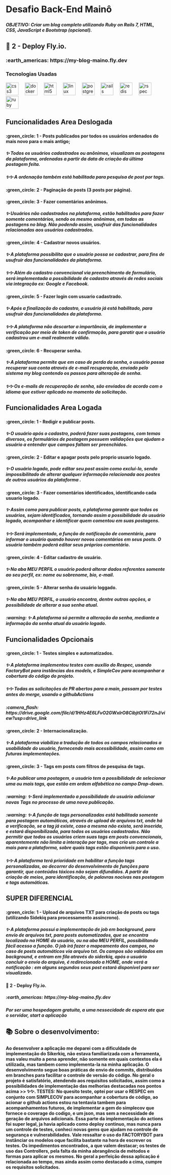 <h1 align="left">Desafio Back-End Mainô</h1>

###

<h5 align="left"> OBJETIVO: Criar um blog completo utilizando Ruby on Rails 7, HTML, CSS, JavaScript e Bootstrap (opcional).</h5>
<h2 align="left">🎯 2 - Deploy Fly.io.</h2>
<h3>:earth_americas: https://my-blog-maino.fly.dev</h3>

###

<h3 align="left">Tecnologias Usadas</h3>
<div align="left">
  <img src="https://cdn.jsdelivr.net/gh/devicons/devicon/icons/css3/css3-original.svg" height="40" alt="css3 logo"  />
  <img width="12" />
  <img src="https://cdn.jsdelivr.net/gh/devicons/devicon/icons/docker/docker-original.svg" height="40" alt="docker logo"  />
  <img width="12" />
  <img src="https://cdn.jsdelivr.net/gh/devicons/devicon/icons/html5/html5-original.svg" height="40" alt="html5 logo"  />
  <img width="12" />
  <img src="https://cdn.jsdelivr.net/gh/devicons/devicon/icons/linux/linux-original.svg" height="40" alt="linux logo"  />
  <img width="12" />
  <img src="https://cdn.jsdelivr.net/gh/devicons/devicon/icons/postgresql/postgresql-original.svg" height="40" alt="postgresql logo"  />
  <img width="12" />
  <img src="https://cdn.jsdelivr.net/gh/devicons/devicon/icons/rails/rails-original-wordmark.svg" height="40" alt="rails logo"  />
  <img width="12" />
  <img src="https://cdn.jsdelivr.net/gh/devicons/devicon/icons/redis/redis-original.svg" height="40" alt="redis logo"  />
  <img width="12" />
  <img src="https://cdn.jsdelivr.net/gh/devicons/devicon/icons/rspec/rspec-original.svg" height="40" alt="rspec logo"  />
  <img width="12" />
  <img src="https://cdn.jsdelivr.net/gh/devicons/devicon/icons/ruby/ruby-original.svg" height="40" alt="ruby logo"  />
</div>

###

<h2 align="left">Funcionalidades Area Deslogada</h2>

###

<h4 align="left">:green_circle: 1 - Posts publicados por todos os usuários ordenados do mais novo para o mais antigo;</h4>
<h5>✨ Todos os usuários cadastrados ou anônimos, visualizam as postagens da plataforma, ordenadas a partir da data de criação da última postagem feita.</h5>
<h5>✨✨ A ordenação também está habilitada para pesquisa de post por tags.</h5>

<h4 align="left">:green_circle: 2 - Paginação de posts (3 posts por página).</h4>

<h4 align="left">:green_circle: 3 - Fazer comentários anônimos.</h4>
<h5>✨ Usuários não cadastrados na plataforma, estão habilitados para fazer somente comentários, sendo os mesmo anônimos, em todas as postagens no blog.
Não podendo assim, usufruir das funcionalidades relacionadas aos usuários cadastrados.</h5>

<h4 align="left">:green_circle: 4 - Cadastrar novos usuários.</h4>
<h5>✨ A plataforma possibilita que o usuário possa se cadastrar, para fins de usufruir das funcionalidades da plataforma.</h5>
<h5>✨✨ Além do cadastro convencional via preenchimento de formulário, será implementada a possibilidade de cadastro através de redes sociais via integração ex: Google e Facebook. </h5>

<h4 align="left">:green_circle: 5 - Fazer login com usuario cadastrado.</h4>
<h5>✨ Após a finalização do cadastro, o usuário já está habilitado, para usufruir das funcionalidades da plataforma.</h5>
<h5>✨✨ A plataforma não descartar a importância, de implementar a verificação por meio de token de confirmação, para garatir que o usuário cadastrou um e-mail realmente válido.</h5>

<h4 align="left">:green_circle: 6 - Recuperar senha.</h4>
<h5>✨ A plataforma permite que em caso de perda da senha, o usuário possa recuperar sua conta através de e-mail recuperação,
    enviado pelo sistema my blog contendo os passos para alteração de senha.</h5>
    
<h5>✨✨ Os e-mails de recuperação de senha, são enviados de acordo com o idioma que estiver aplicado no momento da solicitação.</h5>

<h2 align="left">Funcionalidades Area Logada</h2>

###

<h4 align="left">:green_circle: 1 - Redigir e publicar posts.</h4>
<h5>✨ O usuário após o cadastro, poderá fazer suas postagens, com temas diversos, os formulários de postagem possuem validações que ajudam o usuário a entender que campos faltam ser preenchidos.</h5>

<h4 align="left">:green_circle: 2 - Editar e apagar posts pelo proprio usuario logado.</h4>
<h5>✨ O usuário logado, pode editar seu post assim como excluí-lo, sendo impossibilitado de alterar qualquer informação relacionada aos postes de outros usuários da plataforma .</h5>

<h4 align="left">:green_circle: 3 - Fazer comentários identificados, identificando cada usuario logado.</h4>
<h5>✨ Assim como para publicar posts, a plataforma garante que todos os usuários, sejam identificados, tornando assim a possibilidade do usuário logado, acompanhar e identificar quem comentou em suas postagens.</h5>

<h5>✨✨ Será implementado, a função de notificação de comentário, para informar o usuário quando houver novos comentários em seus posts. O usuário também poderá editar seus próprios comentário.</h5>
 
<h4 align="left">:green_circle: 4 - Editar  cadastro de usuário.</h4>
<h5>✨ Na aba MEU PERFIL o usuário poderá alterar dados referentes somente ao seu perfil, ex: nome ou sobrenome, bio, e-mail.</h5>

<h4 align="left">:green_circle: 5 - Alterar senha do usuário loggado.</h4>
<h5>✨ Na aba MEU PERFIL, o usuário encontra, dentre outras opções, a possibilidade de alterar a sua senha atual.</h5>

<h5>:warning: ✨ A plataforma só permite a alteração da senha, mediante a informação da senha atual do usuário logado.</h5>

<h2 align="left">Funcionalidades Opcionais</h2>

###

<h4 align="left">:green_circle: 1 - Testes simples e automatizados.</h4>
<h5>✨ A plataforma implementou testes com auxílio do Respec, usando FactoryBot para instâncias dos models, e SimpleCov para acompanhar a cobertura do código do projeto.</h5>
<h5> ✨✨ Todas as solicitações de PR abertos para a main, passam por testes antes do merge, usando o githubActions</h5>
<h5>:camera_flash: https://drive.google.com/file/d/1HHz4E6LFvO2GWxlrO8CibjtOl1Fi72nJ/view?usp=drive_link</h5> 

<h4 align="left">:green_circle: 2 - Internacionalização.</h4>
<h5>✨ A plataforma viabiliza a tradução de todos os campos relacionados a usabilidade do usuário, fornecendo mais acessibilidade, assim como em futuras implementações.</h5>

<h4 align="left">:green_circle: 3 - Tags em posts com filtros de pesquisa de tags.</h4>
<h5>✨ Ao publicar uma postagem, o usuário tem a possibilidade de selecionar uma ou mais tags, que estão em ordem alfabética no campo Drop-down.</h5>

<h5>:warning: ✨ Será implementado a possibilidade do usuário adicionar novas Tags no processo de  uma nova publicação.</h5>

<h5>:warning: ✨ A função de tags personalizadas está habilitada somente para postagem automáticas, através de upload de arquivos txt, onde há a verificação, se a tag já existe, caso a mesma não exista, será inserida, e estará disponibilizada, para todos os usuários cadastrados. Não permitir que todos os usuários criem suas tags em posts convencionais, aparentemente não limita a interação por tags, mas cria um controle a mais para a plataforma, sobre quais tags estão disponíveis para o uso.</h5>

<h5>✨✨ A plataforma terá prioridade em habilitar a função tags personalizadas, ao decorrer do desenvolvimento de funções para garantir, que conteúdos tóxicos não sejam difundidos. A partir da criação de meios, para identificação, de palavras nocivas nas postagem e tags automáticas.</h5>


<h2 align="left">SUPER DIFERENCIAL</h2>

###

<h4 align="left">:green_circle: 1 - Upload de arquivos TXT para criação de posts ou tags (utilizando Sidekiq para processamento assíncrono).</h4>

<h5>✨ A plataforma possui a implementação de job em background, para envio de arquivos txt, para posts automatizados, que se encontra localizado na HOME do usuário, ou na aba MEU PERFIL, possibilitando fácil acesso a função. O job irá fazer o mapeamento dos campos, no caso de posts automáticos via arquivo txt.  Os campos são validados em background, e entram em fila através do siderkiq, após o usuário concluir o envio do arquivo, é redirecionado a HOME, onde verá a notificação : em alguns segundos seus post estará disponível para ser visualizado.</h5>

<h4 align="left">🎯 2 - Deploy Fly.io.</h4>

<h5>:earth_americas: https://my-blog-maino.fly.dev</h5>

<h5>Por ser uma hospedagem gratuita, a uma nessecidade de espera ate que o servidor, start a aplicação</h5>

<h2 align="left">📚 Sobre o desenvolvimento:</h2>

###

<h4 align="left"> Ao desenvolver a aplicação me deparei com a dificuldade de implementação do Sikerkiq, não estava familiarizada com a ferramenta, mas valeu muito a pena aprender, não somente em quais contextos ela é utilizada, mas tambem como implementa-la na minha aplicação. O desenvolvimento segue boas práticas de envio de commits, distribuídos em branches para facilitar o controle de versão do código. No geral o projeto é satisfatório, atendendo aos requisitos solicitados, assim como a possibilidades de implementação das melhorias destacadas nos pontos acima >> ✨✨.
TESTES: No quesito teste, optei por usar o RESPEC em conjunto com SIMPLECOV para acompanhar a cobertura de código, ao acionar o github actions estou na tentavia tambem para acompanhamentos futuros, de implementar a gem do simplecov que fornece o coverage do codigo, e um json, mas sem a necessidade de geração de arquivos adicionais. Essa parte da implementação do actions foi super legal, ja havia aplicado como deploy continuo, mas nunca para um controle de testes, conheci novas gems que ajudam no controle de segurança e vulnerabilidades. Vale ressaltar o uso do FACTORYBOT para instânciar os modelos oque facilita bastante na hora de escrever os testes. Os impedimentos encontrados, a que valem destacar; os testes de uso das Controllers, pela falta da minha abrangência de métodos e formas para aplicar os mesmos. No geral a perfeição dessa aplicação é relacionada ao tempo, mas ainda assim como destacado a cima, cumpre os requisitos solicitados.</h4>

###
